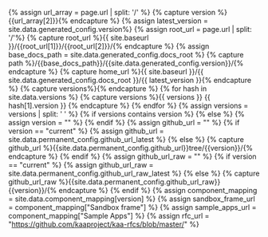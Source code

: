 {% assign url_array = page.url | split: '/' %}
{% capture version %}{{url_array[2]}}{% endcapture %}
{% assign latest_version = site.data.generated_config.version%}
{% assign root_url = page.url | split: '/'%}
{% capture root_url %}{{ site.baseurl }}/{{root_url[1]}}/{{root_url[2]}}/{% endcapture %}
{% assign base_docs_path = site.data.generated_config.docs_root %}
{% capture path %}/{{base_docs_path}}/{{site.data.generated_config.version}}/{% endcapture %}
{% capture home_url %}{{ site.baseurl }}/{{ site.data.generated_config.docs_root }}/{{ latest_version }}{% endcapture %}
{% capture versions%}{% endcapture %}
{% for hash in site.data.versions %}
	{% capture versions %}{{ versions }} {{ hash[1].version }} {% endcapture %}
{% endfor %}
{% assign versions = versions | split: ' ' %}
{% if versions contains version %}
{% else %}
	{% assign version = "" %}
{% endif %}
{% assign github_url = "" %}
{% if version == "current" %}
	{% assign github_url = site.data.permanent_config.github_url_latest %}
{% else %}
	{% capture github_url %}{{site.data.permanent_config.github_url}}tree/{{version}}/{% endcapture %}
{% endif %}
{% assign github_url_raw = "" %}
{% if version == "current" %}
    {% assign github_url_raw = site.data.permanent_config.github_url_raw_latest %}
{% else %}
    {% capture github_url_raw %}{{site.data.permanent_config.github_url_raw}}{{version}}/{% endcapture %}
{% endif %}
{% assign component_mapping = site.data.component_mapping[version] %}
{% assign sandbox_frame_url = component_mapping["Sandbox frame"] %}
{% assign sample_apps_url   = component_mapping["Sample Apps"] %}
{% assign rfc_url           = "https://github.com/kaaproject/kaa-rfcs/blob/master/" %}